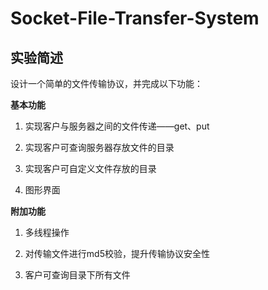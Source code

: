 # Socket-File-Transfer-System

## 实验简述

设计一个简单的文件传输协议，并完成以下功能：

**基本功能**

1. 实现客户与服务器之间的文件传递——get、put

2. 实现客户可查询服务器存放文件的目录

3. 实现客户可自定义文件存放的目录

4. 图形界面

**附加功能**

1. 多线程操作

2. 对传输文件进行md5校验，提升传输协议安全性

3. 客户可查询目录下所有文件


